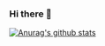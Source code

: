 ### Hi there 👋

[![Anurag's github stats](https://github-readme-stats.vercel.app/api?username=mbignotto&show_icons=true&theme=midnight-purple)](https://github.com/mbignotto/github-readme-stats)
<!--
**mbignotto/mbignotto** is a ✨ _special_ ✨ repository because its `README.md` (this file) appears on your GitHub profile.

Here are some ideas to get you started:

- 🔭 I’m currently working on ...
- 🌱 I’m currently learning ...
- 👯 I’m looking to collaborate on ...
- 🤔 I’m looking for help with ...
- 💬 Ask me about ...
- 📫 How to reach me: ...
- 😄 Pronouns: ...
- ⚡ Fun fact: ...
-->
